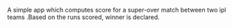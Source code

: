 A simple app which computes score for a super-over match between two ipl teams .Based on the runs scored, winner is declared.
